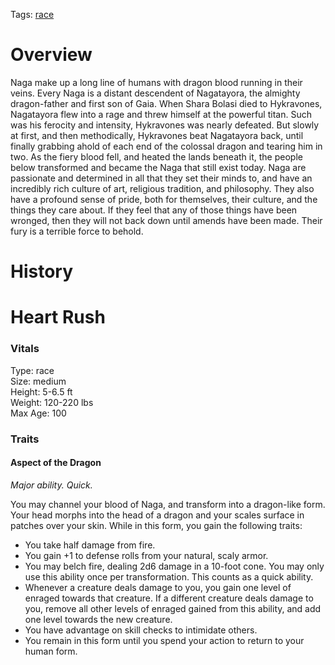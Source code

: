 Tags: [race](Races)

# Overview

Naga make up a long line of humans with dragon blood running in their veins. Every Naga is a distant descendent of Nagatayora, the almighty dragon-father and first son of Gaia. When Shara Bolasi died to Hykravones, Nagatayora flew into a rage and threw himself at the powerful titan. Such was his ferocity and intensity, Hykravones was nearly defeated. But slowly at first, and then methodically, Hykravones beat Nagatayora back, until finally grabbing ahold of each end of the colossal dragon and tearing him in two. As the fiery blood fell, and heated the lands beneath it, the people below transformed and became the Naga that still exist today.
Naga are passionate and determined in all that they set their minds to, and have an incredibly rich culture of art, religious tradition, and philosophy. They also have a profound sense of pride, both for themselves, their culture, and the things they care about. If they feel that any of those things have been wronged, then they will not back down until amends have been made. Their fury is a terrible force to behold. 

# History

# Heart Rush

### Vitals
Type: race  
Size: medium  
Height: 5-6.5 ft  
Weight: 120-220 lbs  
Max Age: 100  

### Traits

#### Aspect of the Dragon
*Major ability. Quick.*

You may channel your blood of Naga, and transform into a dragon-like form. Your head morphs into the head of a dragon and your scales surface in patches over your skin. While in this form, you gain the following traits:

- You take half damage from fire.
- You gain +1 to defense rolls from your natural, scaly armor.
- You may belch fire, dealing 2d6 damage in a 10-foot cone. You may only use this ability once per transformation. This counts as a quick ability.
- Whenever a creature deals damage to you, you gain one level of enraged towards that creature. If a different creature deals damage to you, remove all other levels of enraged gained from this ability, and add one level towards the new creature.
- You have advantage on skill checks to intimidate others.
- You remain in this form until you spend your action to return to your human form.
